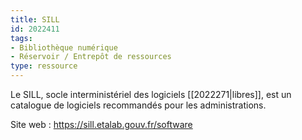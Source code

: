 ```yaml
---
title: SILL
id: 2022411
tags:
- Bibliothèque numérique
- Réservoir / Entrepôt de ressources
type: ressource
---
```


Le SILL, socle interministériel des logiciels [[2022271|libres]], est un catalogue de logiciels recommandés pour les administrations.

Site web : <https://sill.etalab.gouv.fr/software>

